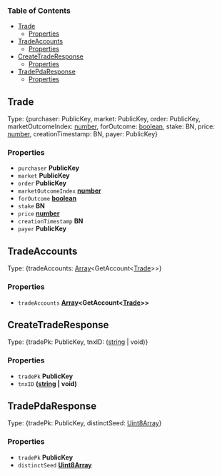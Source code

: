 <!-- Generated by documentation.js. Update this documentation by updating the source code. -->

### Table of Contents

*   [Trade][1]
    *   [Properties][2]
*   [TradeAccounts][3]
    *   [Properties][4]
*   [CreateTradeResponse][5]
    *   [Properties][6]
*   [TradePdaResponse][7]
    *   [Properties][8]

## Trade

Type: {purchaser: PublicKey, market: PublicKey, order: PublicKey, marketOutcomeIndex: [number][9], forOutcome: [boolean][10], stake: BN, price: [number][9], creationTimestamp: BN, payer: PublicKey}

### Properties

*   `purchaser` **PublicKey**&#x20;
*   `market` **PublicKey**&#x20;
*   `order` **PublicKey**&#x20;
*   `marketOutcomeIndex` **[number][9]**&#x20;
*   `forOutcome` **[boolean][10]**&#x20;
*   `stake` **BN**&#x20;
*   `price` **[number][9]**&#x20;
*   `creationTimestamp` **BN**&#x20;
*   `payer` **PublicKey**&#x20;

## TradeAccounts

Type: {tradeAccounts: [Array][11]\<GetAccount<[Trade][1]>>}

### Properties

*   `tradeAccounts` **[Array][11]\<GetAccount<[Trade][1]>>**&#x20;

## CreateTradeResponse

Type: {tradePk: PublicKey, tnxID: ([string][12] | void)}

### Properties

*   `tradePk` **PublicKey**&#x20;
*   `tnxID` **([string][12] | void)**&#x20;

## TradePdaResponse

Type: {tradePk: PublicKey, distinctSeed: [Uint8Array][13]}

### Properties

*   `tradePk` **PublicKey**&#x20;
*   `distinctSeed` **[Uint8Array][13]**&#x20;

[1]: #trade

[2]: #properties

[3]: #tradeaccounts

[4]: #properties-1

[5]: #createtraderesponse

[6]: #properties-2

[7]: #tradepdaresponse

[8]: #properties-3

[9]: https://developer.mozilla.org/docs/Web/JavaScript/Reference/Global_Objects/Number

[10]: https://developer.mozilla.org/docs/Web/JavaScript/Reference/Global_Objects/Boolean

[11]: https://developer.mozilla.org/docs/Web/JavaScript/Reference/Global_Objects/Array

[12]: https://developer.mozilla.org/docs/Web/JavaScript/Reference/Global_Objects/String

[13]: https://developer.mozilla.org/docs/Web/JavaScript/Reference/Global_Objects/Uint8Array
